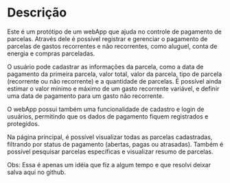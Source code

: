 # Descrição

Este é um protótipo de um webApp que ajuda no controle de pagamento de parcelas. Através dele é possível registrar e gerenciar o pagamento de parcelas de gastos recorrentes e não recorrentes, como aluguel, conta de energia e compras parceladas.

O usuário pode cadastrar as informações da parcela, como a data de pagamento da primeira parcela, valor total, valor da parcela, tipo de parcela (recorrente ou não recorrente) e a quantidade de parcelas. É possível ainda estimar o valor mínimo e máximo de um gasto recorrente variável, e definir uma data de pagamento para um gasto não recorrente.

O webApp possui também uma funcionalidade de cadastro e login de usuários, permitindo que os dados de pagamento fiquem registrados e protegidos.

Na página principal, é possível visualizar todas as parcelas cadastradas, filtrando por status de pagamento (abertas, pagas ou atrasadas). Também é possível pesquisar parcelas específicas e visualizar resumo de parcelas.

Obs: Essa é apenas um idéia que fiz a algum tempo e que resolvi deixar salva aqui no github.
